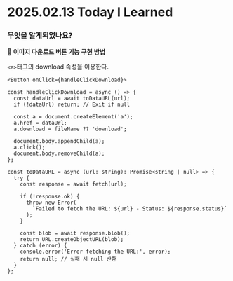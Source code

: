 # 2025.02.13 Today I Learned

### 무엇을 알게되었나요?

🥕 **이미지 다운로드 버튼 기능 구현 방법**

`<a>`태그의 download 속성을 이용한다.

```tsx
<Button onClick={handleClickDownload}>
```

```tsx
const handleClickDownload = async () => {
  const dataUrl = await toDataURL(url);
  if (!dataUrl) return; // Exit if null

  const a = document.createElement('a');
  a.href = dataUrl;
  a.download = fileName ?? 'download';

  document.body.appendChild(a);
  a.click();
  document.body.removeChild(a);
};
```

```tsx
const toDataURL = async (url: string): Promise<string | null> => {
  try {
    const response = await fetch(url);

    if (!response.ok) {
      throw new Error(
        `Failed to fetch the URL: ${url} - Status: ${response.status}`
      );
    }

    const blob = await response.blob();
    return URL.createObjectURL(blob);
  } catch (error) {
    console.error('Error fetching the URL:', error);
    return null; // 실패 시 null 반환
  }
};
```
